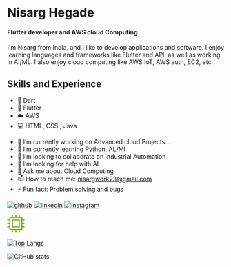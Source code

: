 # Nisarg Hegade
#### Flutter developer and AWS cloud Computing  
I'm Nisarg from India, and I like to develop applications and software.
I enjoy learning languages and frameworks like Flutter and API, as well as working in AI/ML. I also enjoy cloud computing like AWS IoT, AWS auth, EC2, etc.

## Skills and Experience
* :dart: Dart
* :iphone: Flutter
* :cloud: AWS
* :computer: HTML, CSS , Java


- 🔭 I’m currently working on Advanced cloud Projects... 
- 🌱 I’m currently learning Python, AL/MI 
- 👯 I’m looking to collaborate on Industrial Automation 
- 🤔 I’m looking for help with AI 
- 💬 Ask me about Cloud Computing 
- 📫 How to reach me: nisargwork23@gmail.com
- ⚡ Fun fact: Problem solving and bugs 


[<img src='https://cdn.jsdelivr.net/npm/simple-icons@3.0.1/icons/github.svg' alt='github' height='40'>](https://github.com/nisargpro)  [<img src='https://cdn.jsdelivr.net/npm/simple-icons@3.0.1/icons/linkedin.svg' alt='linkedin' height='40'>](https://www.linkedin.com/in/https://www.linkedin.com/in/nisarg-hegade-8bb37b151//)  [<img src='https://cdn.jsdelivr.net/npm/simple-icons@3.0.1/icons/instagram.svg' alt='instagram' height='40'>](https://www.instagram.com/https://www.instagram.com/nisarghegade//)  

<a href='https://docs.github.com/en/developers'><img src='https://raw.githubusercontent.com/acervenky/animated-github-badges/master/assets/devbadge.gif' width='40' height='40'></a> 

[![Top Langs](https://github-readme-stats.vercel.app/api/top-langs/?username=nisargpro)](https://github.com/anuraghazra/github-readme-stats)

![GitHub stats](https://github-readme-stats.vercel.app/api?username=nisargpro&show_icons=true)  

